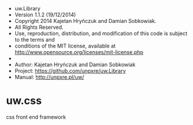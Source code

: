  * uw.Library
 * Version 1.1.2 (19/12/2014)
 * Copyright 2014 Kajetan Hryńczuk and Damian Sobkowiak.  
 * All Rights Reserved.  
 * Use, reproduction, distribution, and modification of this code is subject to the terms and 
 * conditions of the MIT license, available at http://www.opensource.org/licenses/mit-license.php
 *
 * Author: Kajetan Hryńczuk and Damian Sobkowiak
 * Project: https://github.com/unpxre/uw.Library
 * Manual: http://unpxre.pl/uw/

uw.css
======
css front end framework
